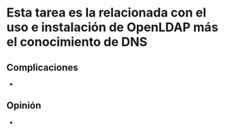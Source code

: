 # Esta tarea es la relacionada con el uso e instalación de OpenLDAP más el conocimiento de DNS
## Complicaciones
-
## Opinión
-
